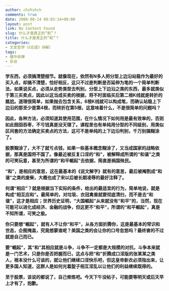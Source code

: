 ```yaml
---
author: chzhshch
comments: true
date: 2008-08-14 08:03:14+00:00
layout: post
link: No Content Found
slug: 什么才是真正的“和”？
title: 什么才是真正的“和”？
categories:
- 文史哲学（《论语》详解）
tags:
- 缠中说禅
- 杂谈
---
```


			

**学东西，必须搞清楚细节。就像现在，依然有N多人把分型上边沿站稳作为最好的买入点，却搞不清楚，恰好相反，这只不过是判断是否延伸为笔的一个简单判断法，如果说买点，必须从走势类型去判别，分型上下边沿之类的东西，最多就类似于第三买卖点，因此以这当成买卖的根据，将不时面临买后第二根K线就是转折的尴尬。道理很简单，如果抛去包含关系，6根K线就可以构成笔，而确认站稳上下边沿的那至少是第4根，而转折在第5根，这意味着什么，不是很简单的问题吗？**

**因此，各种方法，必须知道其使用范围，在什么情况下如何用是最有效率的，否则如此囫囵吞枣，不亏钱真是没天理了。课程里也有单纯用分型的不同级别，用类似区间套的方法确定买卖点的方法，这可不是单纯的上下边沿判别，千万别搞糊涂了。**

**股票糊涂了，大不了就亏点钱，如果一些基本概念糊涂了，又当成国家的战略依据，那真是国将不国了。像最近被反复口淫的“和”，被解释成所谓的“和谐”之类的可笑玩意，甚至为所谓的“和平崛起”去依据，简直是祸国殃民。**

**“和”，是相应的意思，这在最基本的《说文解字》就有的意思，最后被阉割成“和谐”之类的废柴，大概也成了宋以后被长期凌辱的最好注释了。**

**何谓“相应”？就是根据当下实际的条件，给出的最适宜的行为，简单地说，就是构成“相互应和”。最简单的，对垃圾、衣冠禽兽就要彻底清扫，而不是去“和谐”，这才是相应；世界历史证明，“大国崛起”从来就没有“和平”的，当然，现在可能可以进化成经济、金融的战争，但这更不“和平”，所谓的“和平崛起”，真是不知所谓，可笑之极。**

**你只要想“崛起”，就有人不让你“和平”，从各方面折腾你，这是最基本的常识和世态，企图掩盖，究竟想蒙谁呢？美国之类的会让你的口号忽悠吗？最终害的不过就是自己而已。**

**要“崛起”，其“和”其相应就是斗争，斗争不一定都是大规模的对抗，斗争本来就是一门艺术，只是你是否把握而已，这点与把“和”折腾成口淫版的张某某之类人，根本没什么可谈的，就让他们继续口淫快乐吧，但这皇帝新衣必须指出来，让更多国人知道，这群人是如何光着腚子相互淫乱以让他们的利益继续既得的。**

**至于股票，该说的都说了，自己修炼吧。今天下午没帖子，可能要等明天或后天早上才有了，抱歉。**
